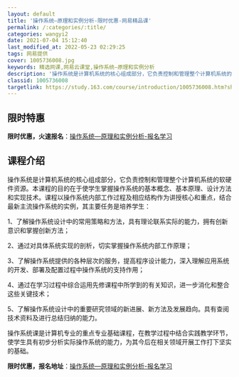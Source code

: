 ```yaml
---
layout: default
title: '操作系统—原理和实例分析-限时优惠-网易精品课'
permalink: /:categories/:title/
categories: wangyi2
date: 2021-07-04 15:12:40
last_modified_at: 2022-05-23 02:29:25
tags: 网易提供
cover: 1005736008.jpg
keywords: 精选网课,网易云课堂,操作系统—原理和实例分析
description: '操作系统是计算机系统的核心组成部分，它负责控制和管理整个计算机系统的软硬件资源。本课程的目的在于使学生掌握操作系统的基本'
classid: 1005736008
targetlink: https://study.163.com/course/introduction/1005736008.htm?share=1&shareId=1025206652&utm_campaign=share&utm_medium=iphoneShare&utm_source=&utm_u=1025206652
---
```


## 限时特惠

**限时优惠，火速报名**：[操作系统—原理和实例分析-报名学习](https://study.163.com/course/introduction/1005736008.htm?share=1&shareId=1025206652&utm_campaign=share&utm_medium=iphoneShare&utm_source=&utm_u=1025206652)

## 课程介绍

操作系统是计算机系统的核心组成部分，它负责控制和管理整个计算机系统的软硬件资源。本课程的目的在于使学生掌握操作系统的基本概念、基本原理、设计方法和实现技术。课程以操作系统内部工作过程及相应结构作为讲授核心和重点，结合最新主流操作系统的实例，其主要任务是培养学生：

1、了解操作系统设计中的常用策略和方法，具有理论联系实际的能力，拥有创新意识和掌握创新方法；

2、通过对具体系统实现的剖析，切实掌握操作系统内部工作原理； 

3、了解操作系统提供的各种层次的服务，提高程序设计能力，深入理解应用系统的开发、部署及配置过程中操作系统的支持作用；

4、通过在学习过程中综合运用先修课程中所学到的有关知识，进一步消化和整合这些关键技术；

5、了解操作系统设计中的重要研究领域的新进展、新方法及发展趋向。具有查阅技术资料及进行总结归纳的能力。

操作系统课是计算机专业的重点专业基础课程，在教学过程中结合实践教学环节，使学生具有初步分析实际操作系统的能力，为其今后在相关领域开展工作打下坚实的基础。

**限时优惠，报名地址**：[操作系统—原理和实例分析-报名学习](https://study.163.com/course/introduction/1005736008.htm?share=1&shareId=1025206652&utm_campaign=share&utm_medium=iphoneShare&utm_source=&utm_u=1025206652)

